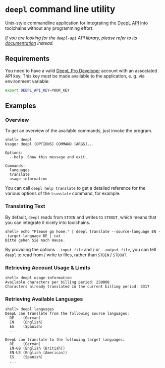 # `deepl` command line utility

Unix-style commandline application for integrating the
[DeepL API](https://www.deepl.com/docs-api/) into toolchains without any programming effort.

*If you are looking for the `deepl-api` API library, please refer
to [its documentation](../../DeeplAPI/DeepL.html) instead.*

## Requirements

You need to have a valid [DeepL Pro Developer](https://www.deepl.com/pro#developer) account
with an associated API key. This key must be made available to the application, e. g. via
environment variable:

```bash
export DEEPL_API_KEY=YOUR_KEY
```

## Examples

### Overview

To get an overview of the available commands, just invoke the program.

```text
shell> deepl
Usage: deepl [OPTIONS] COMMAND [ARGS]...

Options:
  --help  Show this message and exit.

Commands:
  languages
  translate
  usage-information
```

You can call `deepl help translate` to get a detailed reference for the various options of the
`translate` command, for example.

### Translating Text

By default, `deepl` reads from `STDIN` and writes to `STDOUT`, which means that you can integrate
it nicely into toolchains.

```text
shell> echo "Please go home." | deepl translate --source-language EN --target-language DE | cat -
Bitte gehen Sie nach Hause.
```

By providing the options `--input-file` and / or `--output-file`, you can tell `deepl` to
read from / write to files, rather than `STDIN` / `STDOUT`.

### Retrieving Account Usage & Limits

```text
shell> deepl usage-information
Available characters per billing period: 250000
Characters already translated in the current billing period: 3317
```

### Retrieving Available Languages

```text
shell> deepl languages
DeepL can translate from the following source languages:
  DE    (German)
  EN    (English)
  ES    (Spanish)
  ...

DeepL can translate to the following target languages:
  DE    (German)
  EN-GB (English (British))
  EN-US (English (American))
  ES    (Spanish)
  ...
```